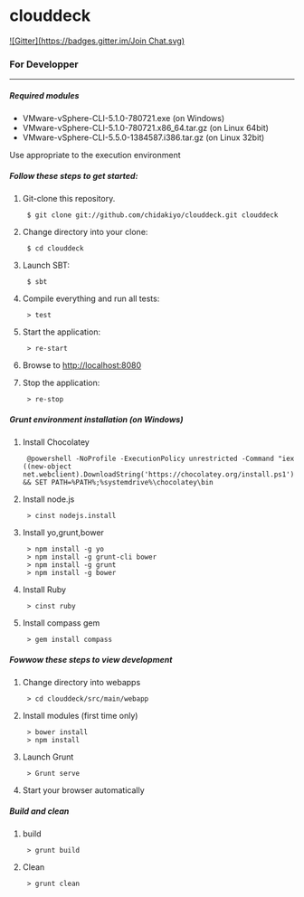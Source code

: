 clouddeck
====
[![Gitter](https://badges.gitter.im/Join Chat.svg)](https://gitter.im/chidakiyo/clouddeck?utm_source=badge&utm_medium=badge&utm_campaign=pr-badge&utm_content=badge)


### For Developper
----

##### Required modules

- VMware-vSphere-CLI-5.1.0-780721.exe (on Windows)
- VMware-vSphere-CLI-5.1.0-780721.x86_64.tar.gz (on Linux 64bit)
- VMware-vSphere-CLI-5.5.0-1384587.i386.tar.gz (on Linux 32bit)

 Use appropriate to the execution environment

##### Follow these steps to get started:

1. Git-clone this repository.

        $ git clone git://github.com/chidakiyo/clouddeck.git clouddeck

1. Change directory into your clone:

        $ cd clouddeck

1. Launch SBT:

        $ sbt

1. Compile everything and run all tests:

        > test

1. Start the application:

        > re-start

1. Browse to [http://localhost:8080](http://localhost:8080/)

1. Stop the application:

        > re-stop

##### Grunt environment installation (on Windows)

1. Install Chocolatey

        @powershell -NoProfile -ExecutionPolicy unrestricted -Command "iex ((new-object net.webclient).DownloadString('https://chocolatey.org/install.ps1'))" && SET PATH=%PATH%;%systemdrive%\chocolatey\bin

1. Install node.js

        > cinst nodejs.install

1. Install yo,grunt,bower

        > npm install -g yo
        > npm install -g grunt-cli bower
        > npm install -g grunt
        > npm install -g bower

1. Install Ruby

        > cinst ruby

1. Install compass gem

        > gem install compass

##### Fowwow these steps to view development

1. Change directory into webapps

        > cd clouddeck/src/main/webapp

1. Install modules (first time only)

        > bower install
        > npm install

1. Launch Grunt

        > Grunt serve

1. Start your browser automatically  


##### Build and clean

1. build

        > grunt build

1. Clean

        > grunt clean